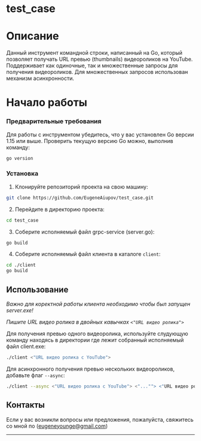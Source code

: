 # test_case
# Описание

Данный инструмент командной строки, написанный на Go, который позволяет
получать URL превью (thumbnails) видеороликов на YouTube. Поддерживает как одиночные, так и множественные 
запросы для получения видеороликов. Для множественных запросов использован механизм асинхронности.

# Начало работы

### Предварительные требования

Для работы с инструментом убедитесь, что у вас установлен Go версии 1.15 или выше. Проверить текущую версию
Go можно, выполнив команду:

```bash
go version
```

### Установка

1. Клонируйте репозиторий проекта на свою машину:

```bash
git clone https://github.com/EugeneAiupov/test_case.git
```

2. Перейдите в директорию проекта:

```bash
cd test_case
```

3. Соберите исполняемый файл grpc-service (server.go):

```bash
go build
```

4. Соберите исполняемый файл клиента в каталоге `client`:

```bash
cd ./client
go build
```

## Использование

*Важно для коректной работы клиента необходимо чтобы был запущен server.exe!*

*Пишите URL видео ролика в двойных кавычках `<"URL видео ролика">`*

Для получения превью одного видеоролика, используйте слудующую команду находясь в директории где лежит собранный исполняемый файл client.exe:

```bash
./client <"URL видео ролика с YouTube">
```

Для асинхронного получения превью нескольких видеороликов, добавьте флаг `--async`:

```bash
./client --async <"URL видео ролика с YouTube"> <"...""> <"URL видео ролика с YouTube">
```
## Контакты 
Если у вас возникли вопросы или предложения, пожалуйста, свяжитесь со мной по (eugeneyounge@gmail.com)

---
